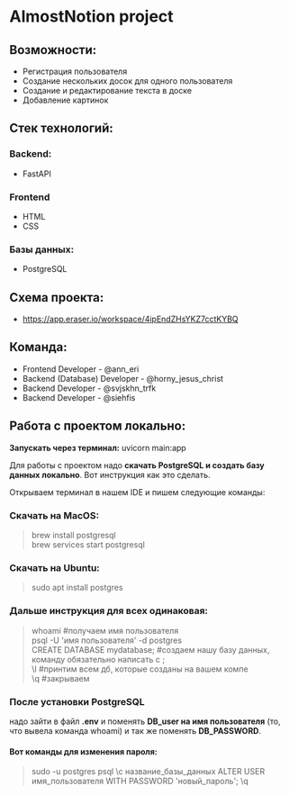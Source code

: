 # AlmostNotion project

## Возможности:
* Регистрация пользователя
* Создание нескольких досок для одного пользователя
* Создание и редактирование текста в доске
* Добавление картинок

## Стек технологий:
### Backend:
   * FastAPI

### Frontend
* HTML
* CSS

### Базы данных:
* PostgreSQL

## Cхема проекта:
* https://app.eraser.io/workspace/4ipEndZHsYKZ7cctKYBQ

## Команда:
* Frontend Developer - @ann_eri
* Backend (Database) Developer - @horny_jesus_christ
* Backend Developer - @svjskhn_trfk
* Backend Developer - @siehfis


## Работа с проектом локально:
**Запускать через терминал:** 
uvicorn main:app 

Для работы с проектом надо **скачать PostgreSQL и создать базу данных локально**. Вот инструкция как это сделать.

Открываем терминал в нашем IDE и пишем следующие команды:

### Скачать на MacOS:
> brew install postgresql\
> brew services start postgresql

### Скачать на Ubuntu:
> sudo apt install postgres

### Дальше инструкция для всех одинаковая:
>whoami #получаем имя пользователя\
>psql -U 'имя пользователя' -d postgres\
>CREATE DATABASE mydatabase; #создаем нашу базу данных, команду обязательно написать с ;\
>\l #принтим всем дб, которые созданы на вашем компе\
>\q #закрываем


### После установки PostgreSQL 
надо зайти в файл **.env** и поменять **DB_user на имя пользователя** (то, что вывела команда whoami) и так же поменять **DB_PASSWORD**. 

#### Вот команды для изменения пароля:
> sudo -u postgres psql
> \c название_базы_данных
> ALTER USER имя_пользователя WITH PASSWORD 'новый_пароль';
> \q

